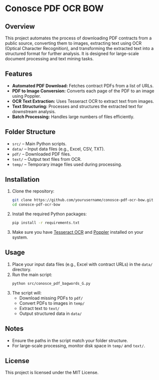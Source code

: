 # Conosce PDF OCR BOW

## Overview
This project automates the process of downloading PDF contracts from a public source, converting them to images, extracting text using OCR (Optical Character Recognition), and transforming the extracted text into a structured format for further analysis. It is designed for large-scale document processing and text mining tasks.

## Features
- **Automated PDF Download:** Fetches contract PDFs from a list of URLs.
- **PDF to Image Conversion:** Converts each page of the PDF to an image using Poppler.
- **OCR Text Extraction:** Uses Tesseract OCR to extract text from images.
- **Text Structuring:** Processes and structures the extracted text for downstream analysis.
- **Batch Processing:** Handles large numbers of files efficiently.

## Folder Structure
- `src/` – Main Python scripts.
- `data/` – Input data files (e.g., Excel, CSV, TXT).
- `pdf/` – Downloaded PDF files.
- `text/` – Output text files from OCR.
- `temp/` – Temporary image files used during processing.

## Installation
1. Clone the repository:
   ```sh
   git clone https://github.com/yourusername/conosce-pdf-ocr-bow.git
   cd conosce-pdf-ocr-bow
   ```

2. Install the required Python packages:
   ```sh
   pip install -r requirements.txt
   ```

3. Make sure you have [Tesseract OCR](https://github.com/tesseract-ocr/tesseract) and [Poppler](https://poppler.freedesktop.org/) installed on your system.

## Usage
1. Place your input data files (e.g., Excel with contract URLs) in the `data/` directory.
2. Run the main script:
   ```sh
   python src/conosce_pdf_bagwords_G.py
   ```
3. The script will:
   - Download missing PDFs to `pdf/`
   - Convert PDFs to images in `temp/`
   - Extract text to `text/`
   - Output structured data in `data/`

## Notes
- Ensure the paths in the script match your folder structure.
- For large-scale processing, monitor disk space in `temp/` and `text/`.

## License
This project is licensed under the MIT License.